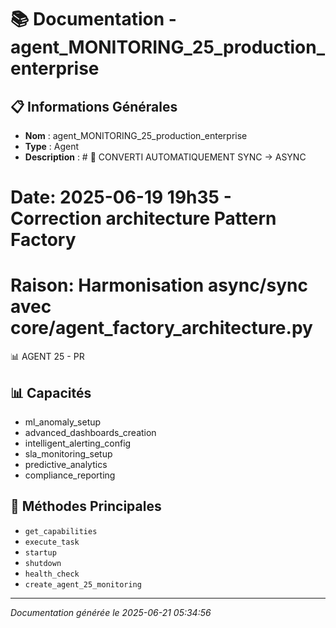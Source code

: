 # 📚 Documentation - agent_MONITORING_25_production_enterprise

## 📋 Informations Générales
- **Nom** : agent_MONITORING_25_production_enterprise
- **Type** : Agent
- **Description** : # 🔧 CONVERTI AUTOMATIQUEMENT SYNC → ASYNC
# Date: 2025-06-19 19h35 - Correction architecture Pattern Factory
# Raison: Harmonisation async/sync avec core/agent_factory_architecture.py

📊 AGENT 25 - PR

## 📊 Capacités
- ml_anomaly_setup
- advanced_dashboards_creation
- intelligent_alerting_config
- sla_monitoring_setup
- predictive_analytics
- compliance_reporting

## 🔧 Méthodes Principales
- `get_capabilities`
- `execute_task`
- `startup`
- `shutdown`
- `health_check`
- `create_agent_25_monitoring`

---
*Documentation générée le 2025-06-21 05:34:56*
